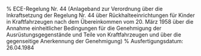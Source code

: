 % ECE-Regelung Nr. 44 (Anlageband zur Verordnung über die Inkraftsetzung der Regelung Nr. 44 über Rückhalteeinrichtungen für Kinder in Kraftfahrzeugen nach dem Übereinkommen vom 20. März 1958 über die Annahme einheitlicher Bedingungen für die Genehmigung der Ausrüstungsgegenstände und Teile von Kraftfahrzeugen und über die gegenseitige Anerkennung der Genehmigung)
% Ausfertigungsdatum: 26.04.1984
 